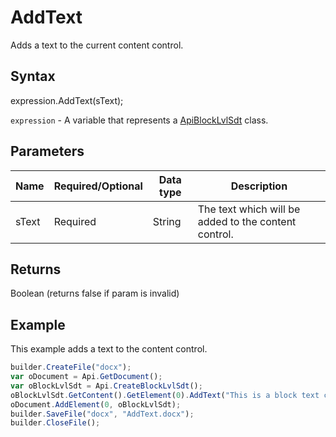 # AddText

Adds a text to the current content control.

## Syntax

expression.AddText(sText);

`expression` - A variable that represents a [ApiBlockLvlSdt](../ApiBlockLvlSdt.md) class.

## Parameters

| **Name** | **Required/Optional** | **Data type** | **Description** |
| ------------- | ------------- | ------------- | ------------- |
| sText | Required | String | The text which will be added to the content control. |

## Returns

Boolean (returns false if param is invalid)

## Example

This example adds a text to the content control.

```javascript
builder.CreateFile("docx");
var oDocument = Api.GetDocument();
var oBlockLvlSdt = Api.CreateBlockLvlSdt();
oBlockLvlSdt.GetContent().GetElement(0).AddText("This is a block text content control.");
oDocument.AddElement(0, oBlockLvlSdt);
builder.SaveFile("docx", "AddText.docx");
builder.CloseFile();
```